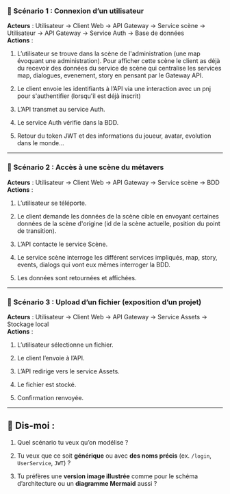 ### 🔑 Scénario 1 : Connexion d’un utilisateur

**Acteurs** : Utilisateur → Client Web → API Gateway → Service scène → Utilisateur → API Gateway → Service Auth → Base de données  
**Actions** :

1. L’utilisateur se trouve dans la scène de l'administration (une map évoquant une administration). Pour afficher cette scène le client as déjà du recevoir des données du service de scène qui centralise les services map, dialogues, evenement, story en pensant par le Gateway API.
    
2. Le client envoie les identifiants à l’API via une interaction avec un pnj pour s'authentifier (lorsqu'il est déjà inscrit)
    
3. L’API transmet au service Auth.
    
4. Le service Auth vérifie dans la BDD.
    
5. Retour du token JWT et des informations du joueur, avatar, evolution dans le monde...
    

---

### 🚪 Scénario 2 : Accès à une scène du métavers

**Acteurs** : Utilisateur → Client Web → API Gateway → Service scène → BDD  
**Actions** :

1. L’utilisateur se téléporte.
    
2. Le client demande les données de la scène cible en envoyant certaines données de la scène d'origine (id de la scène actuelle, position du point de transition).
    
3. L’API contacte le service Scène.
    
4. Le service scène interroge les différent services impliqués, map, story, events, dialogs qui vont eux mêmes interroger la BDD.
    
5. Les données sont retournées et affichées.
    

---

### 🎒 Scénario 3 : Upload d’un fichier (exposition d’un projet)

**Acteurs** : Utilisateur → Client Web → API Gateway → Service Assets → Stockage local  
**Actions** :

1. L’utilisateur sélectionne un fichier.
    
2. Le client l’envoie à l’API.
    
3. L’API redirige vers le service Assets.
    
4. Le fichier est stocké.
    
5. Confirmation renvoyée.
    

---

## 📩 Dis-moi :

1. Quel scénario tu veux qu’on modélise ?
    
2. Tu veux que ce soit **générique** ou avec **des noms précis** (ex. `/login`, `UserService`, `JWT`) ?
    
3. Tu préfères une **version image illustrée** comme pour le schéma d’architecture ou un **diagramme Mermaid** aussi ?